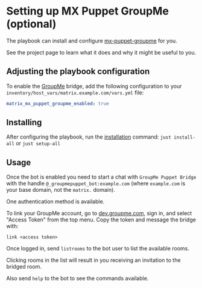 # Setting up MX Puppet GroupMe (optional)

The playbook can install and configure
[mx-puppet-groupme](https://gitlab.com/xangelix-pub/matrix/mx-puppet-groupme) for you.

See the project page to learn what it does and why it might be useful to you.

## Adjusting the playbook configuration

To enable the [GroupMe](https://groupme.com/) bridge, add the following configuration to your `inventory/host_vars/matrix.example.com/vars.yml` file:

```yaml
matrix_mx_puppet_groupme_enabled: true
```

## Installing

After configuring the playbook, run the [installation](installing.md) command: `just install-all` or `just setup-all`

## Usage

Once the bot is enabled you need to start a chat with `GroupMe Puppet Bridge` with
the handle `@_groupmepuppet_bot:example.com` (where `example.com` is your base
domain, not the `matrix.` domain).

One authentication method is available.

To link your GroupMe account, go to [dev.groupme.com](https://dev.groupme.com/), sign in, and select "Access Token" from the top menu. Copy the token and message the bridge with:

```
link <access token>
```

Once logged in, send `listrooms` to the bot user to list the available rooms.

Clicking rooms in the list will result in you receiving an invitation to the
bridged room.

Also send `help` to the bot to see the commands available.
